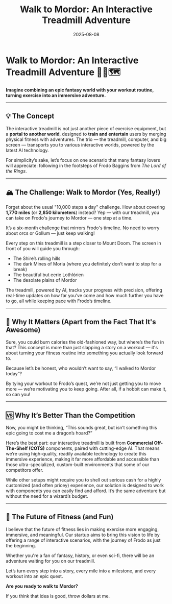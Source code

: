 ﻿---
title: "Walk to Mordor: An Interactive Treadmill Adventure"
description: "Turn your workout into an epic fantasy quest by following Frodo’s journey to Mordor on an AI-powered treadmill."
slug: "interactive-treadmill-walk-to-mordor"
date: 2025-08-08
updated: 2025-08-08
tags:
  [
    "fitness tech",
    "AI",
    "immersive experience",
    "Lord of the Rings",
    "startup idea",
  ]
coverImage: "/images/posts/walk-to-mordor-treadmill.jpg"
canonical: ""
project: ""
linkedinURL: ""
devtoURL: ""
mediumURL: ""
---

# Walk to Mordor: An Interactive Treadmill Adventure 🏃‍♂️🗺️

**Imagine combining an epic fantasy world with your workout routine, turning exercise into an immersive adventure.**

---

## 💡 The Concept

The interactive treadmill is not just another piece of exercise equipment, but a **portal to another world**, designed to **train and entertain** users by merging physical fitness with adventures. The trio — the treadmill, computer, and big screen — transports you to various interactive worlds, powered by the latest AI technology.

For simplicity’s sake, let’s focus on one scenario that many fantasy lovers will appreciate: following in the footsteps of Frodo Baggins from _The Lord of the Rings_.

---

## 🏔️ The Challenge: Walk to Mordor (Yes, Really!)

Forget about the usual "10,000 steps a day" challenge. How about covering **1,770 miles** (or **2,850 kilometers**) instead? Yep — with our treadmill, you can take on Frodo's journey to Mordor — one step at a time.

It’s a six-month challenge that mirrors Frodo's timeline. No need to worry about orcs or Gollum — just keep walking!

Every step on this treadmill is a step closer to Mount Doom. The screen in front of you will guide you through:

- The Shire’s rolling hills
- The dark Mines of Moria (where you definitely don’t want to stop for a break)
- The beautiful but eerie Lothlórien
- The desolate plains of Mordor

The treadmill, powered by AI, tracks your progress with precision, offering real-time updates on how far you’ve come and how much further you have to go, all while keeping pace with Frodo’s timeline.

---

## 🎯 Why It Matters (Apart from the Fact That It's Awesome)

Sure, you could burn calories the old-fashioned way, but where’s the fun in that? This concept is more than just slapping a story on a workout — it's about turning your fitness routine into something you actually look forward to.

Because let’s be honest, who wouldn’t want to say, “I walked to Mordor today”?

By tying your workout to Frodo’s quest, we’re not just getting you to move more — we’re motivating you to keep going. After all, if a hobbit can make it, so can you!

---

## 🆚 Why It’s Better Than the Competition

Now, you might be thinking, “This sounds great, but isn’t something this epic going to cost me a dragon’s hoard?”

Here’s the best part: our interactive treadmill is built from **Commercial Off-The-Shelf (COTS)** components, paired with cutting-edge AI. That means we’re using high-quality, readily available technology to create this immersive experience, making it far more affordable and accessible than those ultra-specialized, custom-built environments that some of our competitors offer.

While other setups might require you to shell out serious cash for a highly customized (and often pricey) experience, our solution is designed to work with components you can easily find and afford. It’s the same adventure but without the need for a wizard’s budget.

---

## 🚀 The Future of Fitness (and Fun)

I believe that the future of fitness lies in making exercise more engaging, immersive, and meaningful. Our startup aims to bring this vision to life by offering a range of interactive scenarios, with the journey of Frodo as just the beginning.

Whether you're a fan of fantasy, history, or even sci-fi, there will be an adventure waiting for you on our treadmill.

Let’s turn every step into a story, every mile into a milestone, and every workout into an epic quest.

**Are you ready to walk to Mordor?**

If you think that idea is good, throw dollars at me.
